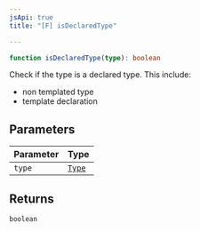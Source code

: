 ```yaml
---
jsApi: true
title: "[F] isDeclaredType"

---
```

```ts
function isDeclaredType(type): boolean
```

Check if the type is a declared type. This include:
- non templated type
- template declaration

## Parameters

| Parameter | Type |
| :------ | :------ |
| `type` | [`Type`](../type-aliases/Type.md) |

## Returns

`boolean`
